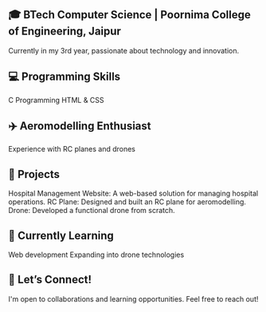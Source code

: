 ## 🎓 BTech Computer Science | Poornima College of Engineering, Jaipur
Currently in my 3rd year, passionate about technology and innovation.

## 💻 Programming Skills
C Programming
HTML & CSS

## ✈️ Aeromodelling Enthusiast
Experience with RC planes and drones

## 🔨 Projects
Hospital Management Website: 
A web-based solution for managing hospital operations.
RC Plane: 
Designed and built an RC plane for aeromodelling.
Drone: 
Developed a functional drone from scratch.

## 🌱 Currently Learning
Web development
Expanding into drone technologies

## 🤝 Let’s Connect!
I'm open to collaborations and learning opportunities. Feel free to reach out!
<!--
**PRATHAM-2912/PRATHAM-2912** is a ✨ _special_ ✨ repository because its `README.md` (this file) appears on your GitHub profile.

Here are some ideas to get you started:

- 🔭 I’m currently working on ...
- 🌱 I’m currently learning ...
- 👯 I’m looking to collaborate on ...
- 🤔 I’m looking for help with ...
- 💬 Ask me about ...
- 📫 How to reach me: ...
- 😄 Pronouns: ...
- ⚡ Fun fact: ...
-->

